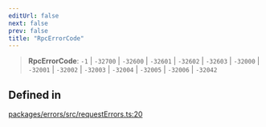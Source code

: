 ```yaml
---
editUrl: false
next: false
prev: false
title: "RpcErrorCode"
---
```


> **RpcErrorCode**: `-1` \| `-32700` \| `-32600` \| `-32601` \| `-32602` \| `-32603` \| `-32000` \| `-32001` \| `-32002` \| `-32003` \| `-32004` \| `-32005` \| `-32006` \| `-32042`

## Defined in

[packages/errors/src/requestErrors.ts:20](https://github.com/qbzzt/tevm-monorepo/blob/main/packages/errors/src/requestErrors.ts#L20)
